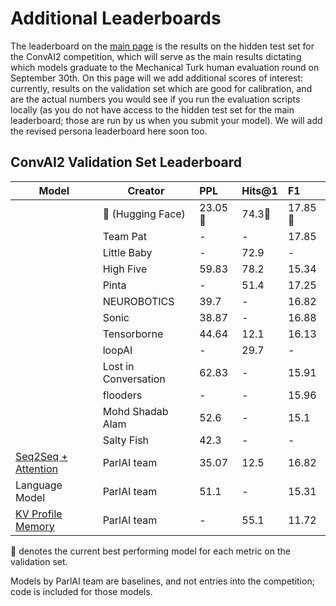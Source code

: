
# Additional Leaderboards

The leaderboard on the [main page](https://github.com/DeepPavlov/convai/blob/master/README.md) is the results on the hidden test set for the ConvAI2 competition, which will serve as the main results dictating which models graduate to the Mechanical Turk human evaluation round on September 30th.
On this page will we add additional scores of interest: currently, results on the validation set which are good for calibration, and are the actual numbers you would see if you run the evaluation scripts locally (as you do not have access to the hidden test set for the main leaderboard; those are run by us when you submit your model).
We will add the revised persona leaderboard here soon too.

## ConvAI2 Validation Set Leaderboard


| Model                | Creator  | PPL           | Hits@1  |   F1   |
| -------------        | ---      | :------------- | :-----  |  :----- |
|                      |&#x1F917; (Hugging Face) | 23.05&#x1F34E;   | 74.3&#x1F34E;   | 17.85&#x1F34E; |
|                      | Team Pat        | -       | -      | 17.85 |
|                      | Little Baby     | -       | 72.9   | -     |
|                      | High Five       | 59.83   | 78.2   | 15.34 |
|                     | Pinta            | -	     | 51.4   | 17.25	|  
|                     | NEUROBOTICS      | 39.7	   |-       | 16.82	| 
|                     | Sonic            | 38.87	 |-       | 16.88	|  
|                     | Tensorborne      | 44.64      |  12.1       |  16.13|
|                     | loopAI           | -       |  29.7 |  -  |
|                     | Lost in Conversation| 62.83	 | -    | 15.91 | 
|                     | flooders         | -     	 |-       | 15.96	| 
|                     | Mohd Shadab Alam | 52.6    | -      | 15.1  |
|                     | Salty Fish       | 42.3    | -      | -     |
|  [Seq2Seq + Attention](https://github.com/facebookresearch/ParlAI/tree/master/projects/convai2/baselines/seq2seq)  | ParlAI team          | 35.07        | 12.5       | 16.82 |
|  Language Model       | ParlAI team          | 51.1       | -       |  15.31|
|  [KV Profile Memory](https://github.com/facebookresearch/ParlAI/tree/master/projects/convai2/baselines/kvmemnn)    | ParlAI team          | -             | 55.1  |  11.72 |

&#x1F34E; denotes the current best performing model for each metric on the validation set.

Models by ParlAI team are baselines, and not entries into the competition; code is included for those models.
